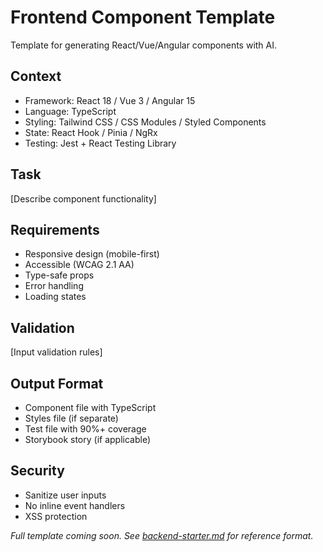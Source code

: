 # Frontend Component Template

Template for generating React/Vue/Angular components with AI.

## Context
- Framework: React 18 / Vue 3 / Angular 15
- Language: TypeScript
- Styling: Tailwind CSS / CSS Modules / Styled Components
- State: React Hook / Pinia / NgRx
- Testing: Jest + React Testing Library

## Task
[Describe component functionality]

## Requirements
- Responsive design (mobile-first)
- Accessible (WCAG 2.1 AA)
- Type-safe props
- Error handling
- Loading states

## Validation
[Input validation rules]

## Output Format
- Component file with TypeScript
- Styles file (if separate)
- Test file with 90%+ coverage
- Storybook story (if applicable)

## Security
- Sanitize user inputs
- No inline event handlers
- XSS protection

*Full template coming soon. See [backend-starter.md](./backend-starter.md) for reference format.*
